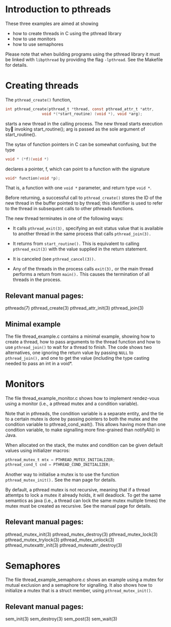 # Introduction to pthreads

These three examples are aimed at showing 
* how to create threads in C using the pthread library
* how to use monitors
* how to use semaphores

Please note that when building programs using the pthread library
it must be linked with `libpthread` by providing the flag `-lpthread`.
See the Makefile for details.

# Creating threads

The  `pthread_create()` function,
```C
int pthread_create(pthread_t *thread, const pthread_attr_t *attr,
                void *(*start_routine) (void *), void *arg);
```
starts a  new thread  in the
calling  process.   The  new   thread  starts  execution  by
invoking start_routine(); arg is passed as the sole argument
of start_routine().

The sytax of function pointers in C can be somewhat confusing, but the type
```C
void * (*f)(void *)
```
declares a pointer, f, which can point to a function with the signature
```C
void* function(void *p);
```
That is, a function with one `void *` parameter, and return type `void *`.

Before  returning,  a  successful call  to  `pthread_create()`
stores the ID of the new  thread in the buffer pointed to by
thread; this  identifier is used  to refer to the  thread in
subsequent calls to other pthreads functions.

The new thread terminates in one of the following ways:

 * It calls `pthread_exit(3),` specifying  an exit status value
   that is  available to another  thread in the  same process
   that calls `pthread_join(3).`

 * It returns  from `start_routine().`   This is  equivalent to
   calling  `pthread_exit(3)` with  the value  supplied in  the
   return statement.

 * It is canceled (see `pthread_cancel(3)).`

 * Any of  the threads in  the process calls `exit(3),`  or the
   main thread  performs a  return from `main().`   This causes
   the termination of all threads in the process.

## Relevant manual pages:

 pthreads(7)
 pthread_create(3) 
 pthread_attr_init(3)
 pthread_join(3)


## Minimal example

The file thread_example.c contains a minimal example, showing
how to create a thread, how to pass arguments to the thread function
and how to use `pthread_join()` to wait for a thread to finish.
The code shows two alternatives, one ignoring the return value
by passing `NULL` to `pthread_join(),` and one to get the
value (including the type casting needed to pass an int in
a void*.

# Monitors

The file thread_example_monitor.c shows how to implement
rendez-vous using a monitor (i.e., a pthread mutex and a condition variable).

Note that in pthreads, the condition variable is a separate entity,
and the tie to a certain mutex is done by passing pointers to
both the mutex and the condition variable to pthread_cond_wait().
This allows having more than one condition variable, to make
signalling more fine-grained than notifyAll() in Java.

When allocated on the stack, the mutex and condition can be given
default values using initializer macros:
```C
pthread_mutex_t mtx = PTHREAD_MUTEX_INITIALIZER;
pthread_cond_t cnd = PTHREAD_COND_INITIALIZER;
```
Another way to initialise a mutex is to use the function
`pthread_mutex_init().` See the man page for details.

By default, a pthread mutex is not recursive, meaning that if a thread
attemtps to lock a mutex it already holds, it will deadlock. To get the
same semantics as java (i.e., a thread can lock the same mutex multiple
times) the mutex must be created as recursive. See the manual page for
details.

## Relevant manual pages:

 pthread_mutex_init(3)
 pthread_mutex_destroy(3)
 pthread_mutex_lock(3)
 pthread_mutex_trylock(3)
 pthread_mutex_unlock(3)
 pthread_mutexattr_init(3)
 pthread_mutexattr_destroy(3)


# Semaphores

The file thread_example_semaphore.c shows an example
using a mutex for mutual exclusion and a semaphore for signalling.
It also shows how to initialize a mutex that is a struct member,
using `pthread_mutex_init()`.

## Relevant manual pages:

sem_init(3)
sem_destroy(3)
sem_post(3)
sem_wait(3)